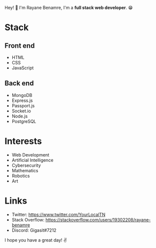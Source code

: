 Hey! 👋 I'm Rayane Benamre, I'm a __full stack web developer__. 😁
# Stack
## Front end
* HTML
* CSS
* JavaScript
## Back end
* MongoDB
* Express.js
* Passport.js
* Socket.io
* Node.js
* PostgreSQL
# Interests
* Web Development
* Artificial Intelligence
* Cybersecurity
* Mathematics
* Robotics
* Art
# Links
* Twitter: https://www.twitter.com/YourLocalTN
* Stack Overflow: https://stackoverflow.com/users/19302208/rayane-benamre
* Discord: Gigasit#7212

I hope you have a great day! ✌️
